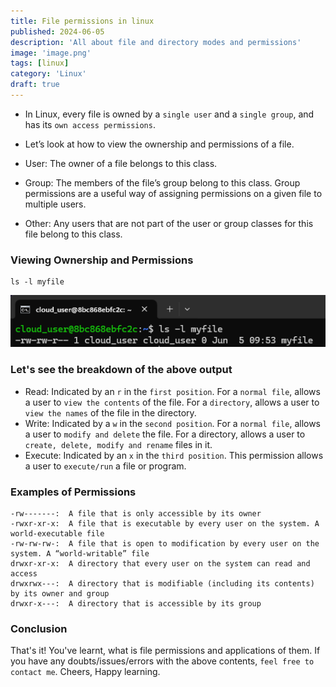 ```yaml
---
title: File permissions in linux
published: 2024-06-05
description: 'All about file and directory modes and permissions'
image: 'image.png'
tags: [linux]
category: 'Linux'
draft: true
---
```


- In Linux, every file is owned by a `single user` and a `single group`, and has its `own access permissions`.
- Let’s look at how to view the ownership and permissions of a file.

- User: The owner of a file belongs to this class.
- Group: The members of the file’s group belong to this class. Group permissions are a useful way of assigning permissions on a given file to multiple users.
- Other: Any users that are not part of the user or group classes for this file belong to this class.

### Viewing Ownership and Permissions
```shell
ls -l myfile
```
![alt text](image-1.png)

### Let's see the breakdown of the above output

- Read: Indicated by an `r` in the `first position`. For a `normal file`, allows a user to `view the contents` of the file. For a `directory`, allows a user to `view the names` of the file in the directory.
- Write: Indicated by a `w` in the `second position`. For a `normal file`, allows a user to `modify and delete` the file. For a directory, allows a user to `create, delete, modify and rename` files in it.
- Execute: Indicated by an `x` in the `third position`. This permission allows a user to `execute/run` a file or program. 

### Examples of Permissions
```shell
-rw-------:  A file that is only accessible by its owner
-rwxr-xr-x:  A file that is executable by every user on the system. A world-executable file
-rw-rw-rw-:  A file that is open to modification by every user on the system. A “world-writable” file
drwxr-xr-x:  A directory that every user on the system can read and access
drwxrwx---:  A directory that is modifiable (including its contents) by its owner and group
drwxr-x---:  A directory that is accessible by its group
```

### Conclusion
That's it! You've learnt, what is file permissions and applications of them. If you have any doubts/issues/errors with the above contents, `feel free to contact me`. Cheers, Happy learning.
